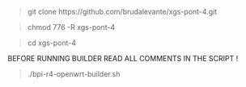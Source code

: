 


 
 >git clone ht<span>tps://github.com/brudalevante/xgs-pont-4.git
 
 >chmod 776 -R xgs-pont-4
 
 >cd xgs-pont-4
 
 BEFORE RUNNING BUILDER READ ALL COMMENTS IN THE SCRIPT !
 
 >./bpi-r4-openwrt-builder.sh
```
